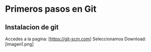 # Primeros pasos en Git

## Instalacion de git

Accedes a la pagina: [https://git-scm.com]
Seleccionamos Download: [imagen1.png]
